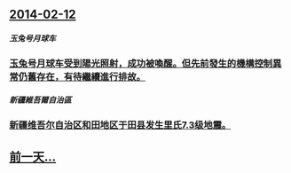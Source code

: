 ## [2014-02-12](/zh/news/2014/02/12/index.md)

##### 玉兔号月球车
### [玉兔号月球车受到陽光照射，成功被喚醒。但先前發生的機構控制異常仍舊存在，有待繼續進行排故。 ](/zh/news/2014/02/12/玉兔号月球车受到陽光照射-成功被喚醒-但先前發生的機構控制異常仍舊存在-有待繼續進行排故.md)
##### 新疆維吾爾自治區
### [新疆维吾尔自治区和田地区于田县发生里氏7.3级地震。](/zh/news/2014/02/12/新疆维吾尔自治区和田地区于田县发生里氏73级地震.md)
## [前一天...](/zh/news/2014/02/11/index.md)

